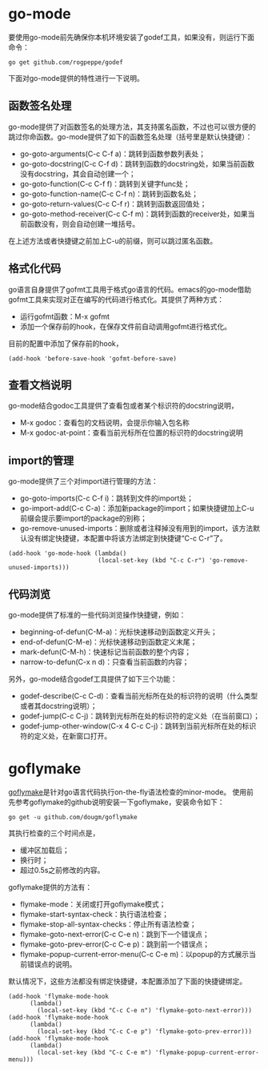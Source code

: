 # go-mode #
要使用go-mode前先确保你本机环境安装了godef工具，如果没有，则运行下面命令：
```
go get github.com/rogpeppe/godef
```
下面对go-mode提供的特性进行一下说明。

## 函数签名处理 ##
go-mode提供了对函数签名的处理方法，其支持匿名函数，不过也可以很方便的跳过你命函数。go-mode提供了如下的函数签名处理（括号里是默认快捷键）：
- go-goto-arguments(C-c C-f a)：跳转到函数参数列表处；
- go-goto-docstring(C-c C-f d)：跳转到函数的docstring处，如果当前函数没有docstring，其会自动创建一个；
- go-goto-function(C-c C-f f)：跳转到关键字func处；
- go-goto-function-name(C-c C-f n)：跳转到函数名处；
- go-goto-return-values(C-c C-f r)：跳转到函数返回值处；
- go-goto-method-receiver(C-c C-f m)：跳转到函数的receiver处，如果当前函数没有，则会自动创建一堆括号。

在上述方法或者快捷键之前加上C-u的前缀，则可以跳过匿名函数。

## 格式化代码 ##
go语言自身提供了gofmt工具用于格式go语言的代码。emacs的go-mode借助gofmt工具来实现对正在编写的代码进行格式化。其提供了两种方式：
- 运行gofmt函数：M-x gofmt
- 添加一个保存前的hook，在保存文件前自动调用gofmt进行格式化。

目前的配置中添加了保存前的hook，
```
(add-hook 'before-save-hook 'gofmt-before-save)
```

## 查看文档说明 ##
go-mode结合godoc工具提供了查看包或者某个标识符的docstring说明，
- M-x godoc：查看包的文档说明，会提示你输入包名称
- M-x godoc-at-point：查看当前光标所在位置的标识符的docstring说明

## import的管理 ##
go-mode提供了三个对import进行管理的方法：
- go-goto-imports(C-c C-f i)：跳转到文件的import处；
- go-import-add(C-c C-a)：添加新package的import；如果快捷键加上C-u前缀会提示要import的package的别称；
- go-remove-unused-imports：删除或者注释掉没有用到的import，该方法默认没有绑定快捷键，本配置中将该方法绑定到快捷键“C-c C-r”了。
```
(add-hook 'go-mode-hook (lambda()
                         (local-set-key (kbd "C-c C-r") 'go-remove-unused-imports)))
```

## 代码浏览 ##
go-mode提供了标准的一些代码浏览操作快捷键，例如：
- beginning-of-defun(C-M-a)：光标快速移动到函数定义开头；
- end-of-defun(C-M-e)：光标快速移动到函数定义末尾；
- mark-defun(C-M-h)：快速标记当前函数的整个内容；
- narrow-to-defun(C-x n d)：只查看当前函数的内容；

另外，go-mode结合godef工具提供了如下三个功能：
- godef-describe(C-c C-d)：查看当前光标所在处的标识符的说明（什么类型或者其docstring说明）；
- godef-jump(C-c C-j)：跳转到光标所在处的标识符的定义处（在当前窗口）；
- godef-jump-other-window(C-x 4 C-c C-j)：跳转到当前光标所在处的标识符的定义处，在新窗口打开。


# goflymake #
[goflymake](https://github.com/dougm/goflymake)是针对go语言代码执行on-the-fly语法检查的minor-mode。
使用前先参考goflymake的github说明安装一下goflymake，安装命令如下：
```
go get -u github.com/dougm/goflymake
```

其执行检查的三个时间点是，
- 缓冲区加载后；
- 换行时；
- 超过0.5s之前修改的内容。

goflymake提供的方法有：
- flymake-mode：关闭或打开goflymake模式；
- flymake-start-syntax-check：执行语法检查；
- flymake-stop-all-syntax-checks：停止所有语法检查；
- flymake-goto-next-error(C-c C-e n)：跳到下一个错误点；
- flymake-goto-prev-error(C-c C-e p)：跳到前一个错误点；
- flymake-popup-current-error-menu(C-c C-e m)：以popup的方式展示当前错误点的说明。

默认情况下，这些方法都没有绑定快捷键，本配置添加了下面的快捷键绑定。
```
(add-hook 'flymake-mode-hook
	  (lambda()
	    (local-set-key (kbd "C-c C-e n") 'flymake-goto-next-error)))
(add-hook 'flymake-mode-hook
	  (lambda()
	    (local-set-key (kbd "C-c C-e p") 'flymake-goto-prev-error)))
(add-hook 'flymake-mode-hook
	  (lambda()
	    (local-set-key (kbd "C-c C-e m") 'flymake-popup-current-error-menu)))
```
